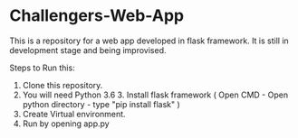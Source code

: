 # Challengers-Web-App
This is a repository for a web app developed in flask framework. It is still in development stage and being improvised.

Steps to Run this:
  1.  Clone this repository.
  2.  You will need Python 3.6
	3.	Install flask framework 
  		( Open CMD - Open python directory - type "pip install flask" )
  4.  Create Virtual environment. 
  5.  Run by opening app.py
	
